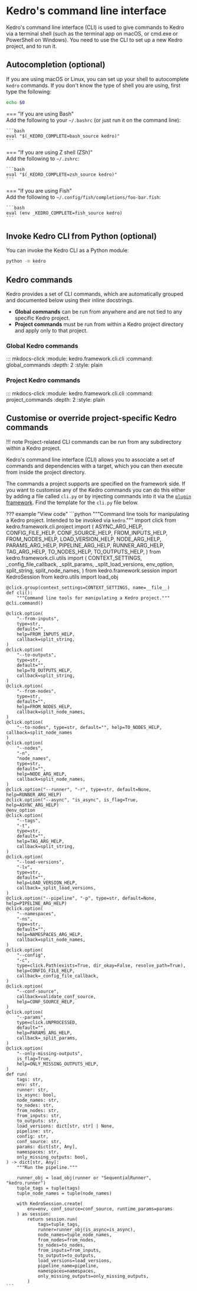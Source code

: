 # Kedro's command line interface

Kedro's command line interface (CLI) is used to give commands to Kedro via a terminal shell (such as the terminal app on macOS, or cmd.exe or PowerShell on Windows). You need to use the CLI to set up a new Kedro project, and to run it.

## Autocompletion (optional)

If you are using macOS or Linux, you can set up your shell to autocomplete `kedro` commands. If you don't know the type of shell you are using, first type the following:

```bash
echo $0
```


=== "If you are using Bash"
    <br/>
    Add the following to your <code>~/.bashrc</code> (or just run it on the command line):

    ```bash
    eval "$(_KEDRO_COMPLETE=bash_source kedro)"
    ```


=== "If you are using Z shell (ZSh)"
    <br/>
    Add the following to <code>~/.zshrc</code>:

    ```bash
    eval "$(_KEDRO_COMPLETE=zsh_source kedro)"
    ```


=== "If you are using Fish"
    <br/>
    Add the following to <code>~/.config/fish/completions/foo-bar.fish</code>:

    ```bash
    eval (env _KEDRO_COMPLETE=fish_source kedro)
    ```


## Invoke Kedro CLI from Python (optional)
You can invoke the Kedro CLI as a Python module:

```bash
python -m kedro
```

## Kedro commands
Kedro provides a set of CLI commands, which are automatically grouped and documented below using their inline docstrings.

- **Global commands** can be run from anywhere and are not tied to any specific Kedro project.
- **Project commands** must be run from within a Kedro project directory and apply only to that project.

### Global Kedro commands
::: mkdocs-click
    :module: kedro.framework.cli.cli
    :command: global_commands
    :depth: 2
    :style: plain


### Project Kedro commands
::: mkdocs-click
    :module: kedro.framework.cli.cli
    :command: project_commands
    :depth: 2
    :style: plain

## Customise or override project-specific Kedro commands

!!! note
    Project-related CLI commands can be run from any subdirectory within a Kedro project.

Kedro's command line interface (CLI) allows you to associate a set of commands and dependencies with a target, which you can then execute from inside the project directory.

The commands a project supports are specified on the framework side. If you want to customise any of the Kedro commands you can do this either by adding a file called `cli.py` or by injecting commands into it via the [`plugin` framework](../extend/plugins.md). Find the template for the `cli.py` file below.

??? example "View code"
    ```python
    """Command line tools for manipulating a Kedro project.
    Intended to be invoked via `kedro`."""
    import click
    from kedro.framework.cli.project import (
        ASYNC_ARG_HELP,
        CONFIG_FILE_HELP,
        CONF_SOURCE_HELP,
        FROM_INPUTS_HELP,
        FROM_NODES_HELP,
        LOAD_VERSION_HELP,
        NODE_ARG_HELP,
        PARAMS_ARG_HELP,
        PIPELINE_ARG_HELP,
        RUNNER_ARG_HELP,
        TAG_ARG_HELP,
        TO_NODES_HELP,
        TO_OUTPUTS_HELP,
    )
    from kedro.framework.cli.utils import (
        CONTEXT_SETTINGS,
        _config_file_callback,
        _split_params,
        _split_load_versions,
        env_option,
        split_string,
        split_node_names,
    )
    from kedro.framework.session import KedroSession
    from kedro.utils import load_obj


    @click.group(context_settings=CONTEXT_SETTINGS, name=__file__)
    def cli():
        """Command line tools for manipulating a Kedro project."""
    @cli.command()

    @click.option(
        "--from-inputs",
        type=str,
        default="",
        help=FROM_INPUTS_HELP,
        callback=split_string,
    )
    @click.option(
        "--to-outputs",
        type=str,
        default="",
        help=TO_OUTPUTS_HELP,
        callback=split_string,
    )
    @click.option(
        "--from-nodes",
        type=str,
        default="",
        help=FROM_NODES_HELP,
        callback=split_node_names,
    )
    @click.option(
        "--to-nodes", type=str, default="", help=TO_NODES_HELP, callback=split_node_names
    )
    @click.option(
        "--nodes",
        "-n",
        "node_names",
        type=str,
        default="",
        help=NODE_ARG_HELP,
        callback=split_node_names,
    )
    @click.option("--runner", "-r", type=str, default=None, help=RUNNER_ARG_HELP)
    @click.option("--async", "is_async", is_flag=True, help=ASYNC_ARG_HELP)
    @env_option
    @click.option(
        "--tags",
        "-t",
        type=str,
        default="",
        help=TAG_ARG_HELP,
        callback=split_string,
    )
    @click.option(
        "--load-versions",
        "-lv",
        type=str,
        default="",
        help=LOAD_VERSION_HELP,
        callback=_split_load_versions,
    )
    @click.option("--pipeline", "-p", type=str, default=None, help=PIPELINE_ARG_HELP)
    @click.option(
        "--namespaces",
        "-ns",
        type=str,
        default="",
        help=NAMESPACES_ARG_HELP,
        callback=split_node_names,
    )
    @click.option(
        "--config",
        "-c",
        type=click.Path(exists=True, dir_okay=False, resolve_path=True),
        help=CONFIG_FILE_HELP,
        callback=_config_file_callback,
    )
    @click.option(
        "--conf-source",
        callback=validate_conf_source,
        help=CONF_SOURCE_HELP,
    )
    @click.option(
        "--params",
        type=click.UNPROCESSED,
        default="",
        help=PARAMS_ARG_HELP,
        callback=_split_params,
    )
    @click.option(
        "--only-missing-outputs",
        is_flag=True,
        help=ONLY_MISSING_OUTPUTS_HELP,
    )
    def run(
        tags: str,
        env: str,
        runner: str,
        is_async: bool,
        node_names: str,
        to_nodes: str,
        from_nodes: str,
        from_inputs: str,
        to_outputs: str,
        load_versions: dict[str, str] | None,
        pipeline: str,
        config: str,
        conf_source: str,
        params: dict[str, Any],
        namespaces: str,
        only_missing_outputs: bool,
    ) -> dict[str, Any]:
        """Run the pipeline."""

        runner_obj = load_obj(runner or "SequentialRunner", "kedro.runner")
        tuple_tags = tuple(tags)
        tuple_node_names = tuple(node_names)

        with KedroSession.create(
            env=env, conf_source=conf_source, runtime_params=params
        ) as session:
            return session.run(
                tags=tuple_tags,
                runner=runner_obj(is_async=is_async),
                node_names=tuple_node_names,
                from_nodes=from_nodes,
                to_nodes=to_nodes,
                from_inputs=from_inputs,
                to_outputs=to_outputs,
                load_versions=load_versions,
                pipeline_name=pipeline,
                namespaces=namespaces,
                only_missing_outputs=only_missing_outputs,
            )
    ```
